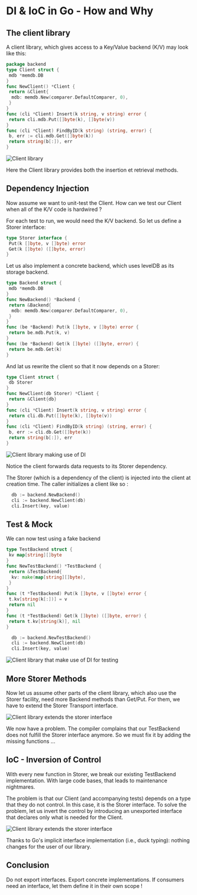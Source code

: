 # DI & IoC in Go - How and Why

## The client library

A client library, which gives access to a Key/Value backend (K/V) may look like this:

```go
package backend
type Client struct {
 mdb *memdb.DB
}
func NewClient() *Client {
 return &Client{
  mdb: memdb.New(comparer.DefaultComparer, 0),
 }
}
func (cli *Client) Insert(k string, v string) error {
 return cli.mdb.Put([]byte(k), []byte(v))
}
func (cli *Client) FindByID(k string) (string, error) {
 b, err := cli.mdb.Get([]byte(k))
 return string(b[:]), err
}
```

![Client library](./doc/00-oop.png "Client library")

Here the Client library provides both the insertion et retrieval methods.

## Dependency Injection

Now assume we want to unit-test the Client. How can we test our Client when all of the K/V code is hardwired ?

For each test to run, we would need the K/V backend. So let us define a Storer interface:

```go
type Storer interface {
 Put(k []byte, v []byte) error
 Get(k []byte) ([]byte, error)
}
```

Let us also implement a concrete backend, which uses levelDB as its storage backend.

```go
type Backend struct {
 mdb *memdb.DB
}
func NewBackend() *Backend {
 return &Backend{
  mdb: memdb.New(comparer.DefaultComparer, 0),
 }
}
func (be *Backend) Put(k []byte, v []byte) error {
 return be.mdb.Put(k, v)
}
func (be *Backend) Get(k []byte) ([]byte, error) {
 return be.mdb.Get(k)
}
```

And lat us rewrite the client so that it now depends on a Storer:

```go
type Client struct {
 db Storer
}
func NewClient(db Storer) *Client {
 return &Client{db}
}
func (cli *Client) Insert(k string, v string) error {
 return cli.db.Put([]byte(k), []byte(v))
}
func (cli *Client) FindByID(k string) (string, error) {
 b, err := cli.db.Get([]byte(k))
 return string(b[:]), err
}
```

![Client library making use of DI](./doc/01-di.png "Client library making use of DI")

Notice the client forwards data requests to its Storer dependency.

The Storer (which is a dependency of the client) is injected into the client at creation time. The caller initializes a client like so :

```go
  db := backend.NewBackend()
  cli := backend.NewClient(db)
  cli.Insert(key, value)
```

## Test & Mock

We can now test using a fake backend

```go
type TestBackend struct {
 kv map[string][]byte
}
func NewTestBackend() *TestBackend {
 return &TestBackend{
  kv: make(map[string][]byte),
 }
}
func (t *TestBackend) Put(k []byte, v []byte) error {
 t.kv[string(k[:])] = v
 return nil
}
func (t *TestBackend) Get(k []byte) ([]byte, error) {
 return t.kv[string(k)], nil
}

  db := backend.NewTestBackend()
  cli := backend.NewClient(db)
  cli.Insert(key, value)

```

![Client library that make use of DI for testing](./doc/01-test.png "Client library that make use of DI for testing")

## More Storer Methods

Now let us assume other parts of  the client library, which also use the Storer facility, need more Backend methods than Get/Put. For them, we have to extend the Storer Transport interface.

![Client library extends the storer interface](./doc/01-di-ext.png "Client library extends the storer interface")

We now have a problem. The compiler complains that our TestBackend does not fulfill the Storer interface anymore. So we must fix it by adding the missing functions ...

## IoC - Inversion of Control

With every new function in Storer, we break our existing TestBackend implementation. With large code bases, that leads to maintenance nightmares.

The problem is that our Client (and accompanying tests) depends on a type that they do not control. In this case, it is the Storer interface. To solve the problem, let us invert the control by introducing an unexported interface that declares only what is needed for the Client.

![Client library extends the storer interface](./doc/02-ioc.png "Client library extends the storer interface")

Thanks to Go's implicit interface implementation (i.e., duck typing): nothing changes for the user of our library.

## Conclusion

Do not export interfaces. Export concrete implementations. If consumers need an interface, let them define it in their own scope !
